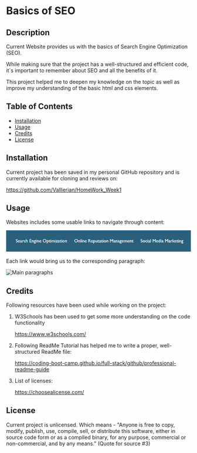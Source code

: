 # Basics of SEO

## Description

Current Website provides us with the basics of Search Engine Optimization (SEO).

While making sure that the project has a well-structured and efficient  code, it`s important to remember about SEO and all the benefits of it.

This project helped me to deepen my knowledge on the topic as well as improve my understanding of the basic html and css elements. 

## Table of Contents
- [Installation](#installation)
- [Usage](#usage)
- [Credits](#credits)
- [License](#license)

## Installation
Current project has been saved in my personal GitHub repository and is currently available for cloning and reviews on:

https://github.com/Valllerian/HomeWork_Week1

## Usage
Websites includes some usable links  to navigate through content:

![Header of the website](assets/images/readme_images/ReadMe1.bmp)

Each link would bring us to the corresponding paragraph:

![Main paragraphs](assets/images/readme_images/ReadMe2.bmp)

## Credits
Following resources  have been used while working on the project:

1) W3Schools has been used to get some more understanding on the code functionality

    https://www.w3schools.com/

2) Following ReadMe Tutorial has helped me to write a proper, well-structured ReadMe file:

    https://coding-boot-camp.github.io/full-stack/github/professional-readme-guide

3) List of licenses:

    https://choosealicense.com/



## License
Current project is unlicensed. Which means - "Anyone is free to copy, modify, publish, use, compile, sell, or
distribute this software, either in source code form or as a compiled
binary, for any purpose, commercial or non-commercial, and by any
means." (Quote for source #3)
